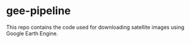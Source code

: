 # gee-pipeline
This repo contains the code used for downloading satellite images using Google Earth Engine. 
